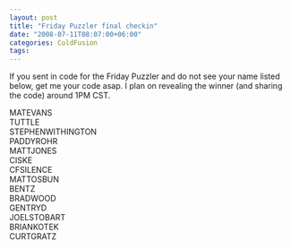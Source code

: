 ```yaml
---
layout: post
title: "Friday Puzzler final checkin"
date: "2008-07-11T08:07:00+06:00"
categories: ColdFusion 
tags: 
---
```


If you sent in code for the Friday Puzzler and do not see your name listed below, get me your code asap. I plan on revealing the winner (and sharing the code) around 1PM CST.

MATEVANS<br>
TUTTLE<br>
STEPHENWITHINGTON<br>
PADDYROHR<br>
MATTJONES<br>
CISKE<br>
CFSILENCE<br>
MATTOSBUN<br>
BENTZ<br>
BRADWOOD<br>
GENTRYD<br>
JOELSTOBART<br>
BRIANKOTEK<br>
CURTGRATZ